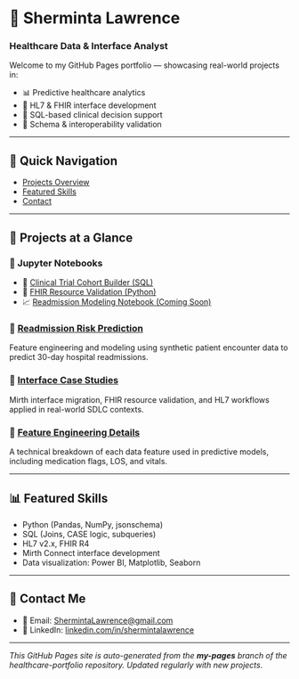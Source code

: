# 👋 Sherminta Lawrence

### Healthcare Data & Interface Analyst

Welcome to my GitHub Pages portfolio — showcasing real-world projects in:

- 📊 Predictive healthcare analytics
- 🔌 HL7 & FHIR interface development
- 🧪 SQL-based clinical decision support
- 🔬 Schema & interoperability validation

---

## 📌 Quick Navigation

- [Projects Overview](#projects-at-a-glance)
- [Featured Skills](#featured-skills)
- [Contact](#contact-me)

---

## 📖 Projects at a Glance

### 📓 Jupyter Notebooks

- 🧪 [Clinical Trial Cohort Builder (SQL)](https://github.com/shermintalawrence/DA_project/notebooks/active/Clinical_Trial_List.ipynb)
- 🔬 [FHIR Resource Validation (Python)](notebooks/active/Clinical_Trial_List.ipynb)
- 📈 [Readmission Modeling Notebook (Coming Soon)](https://github.com/shermintalawrence/DA_project/notebooks/active/Readmission_Modeling.ipynb)

### 🔹 [Readmission Risk Prediction](/README.md)
Feature engineering and modeling using synthetic patient encounter data to predict 30-day hospital readmissions.

### 🔹 [Interface Case Studies](/INTERFACE_PROJECTS.md)
Mirth interface migration, FHIR resource validation, and HL7 workflows applied in real-world SDLC contexts.

### 🔹 [Feature Engineering Details](/FEATURE_ENGINEERING.md)
A technical breakdown of each data feature used in predictive models, including medication flags, LOS, and vitals.

---

## 📊 Featured Skills
- Python (Pandas, NumPy, jsonschema)
- SQL (Joins, CASE logic, subqueries)
- HL7 v2.x, FHIR R4
- Mirth Connect interface development
- Data visualization: Power BI, Matplotlib, Seaborn

---

## 💬 Contact Me

- 📧 Email: [ShermintaLawrence@gmail.com](mailto:ShermintaLawrence@gmail.com)
- 🔗 LinkedIn: [linkedin.com/in/shermintalawrence](https://linkedin.com/in/shermintalawrence)

---

_This GitHub Pages site is auto-generated from the **my-pages** branch of the healthcare-portfolio repository. Updated regularly with new projects._

